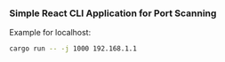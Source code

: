 ### Simple React CLI Application for Port Scanning
Example for localhost:
```sh
cargo run -- -j 1000 192.168.1.1
```
